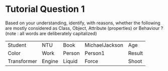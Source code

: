 # Tutorial Question 1

Based on your understanding, identify, with reasons, whether the following are
mostly considered as Class, Object, Attribute (properties) or Behaviour ?
(note : all words are deliberately capitalized)

|        |        |        |        |        |
| ------ | ------ | ------ | ------ | ------ |
| Student| NTU    | Book   | MichaelJackson | Age |
| Color  | Work   | Person | Person1| Result |
| Transformer | Engine | Liquid | Force | Shoot |

